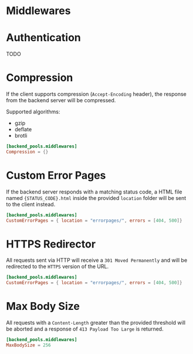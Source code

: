 # Middlewares

# Authentication

TODO

# Compression

If the client supports compression (`Accept-Encoding` header), the response from the backend server will be compressed.

Supported algorithms:

- gzip
- deflate
- brotli

```toml
[backend_pools.middlewares]
Compression = {}
```

# Custom Error Pages

If the backend server responds with a matching status code, a HTML file named `{STATUS_CODE}.html` inside the provided `location` folder will be sent to the client instead.

```toml
[backend_pools.middlewares]
CustomErrorPages = { location = "errorpages/", errors = [404, 500]}
```

# HTTPS Redirector

All requests sent via HTTP will receive a `301 Moved Permanently` and will be redirected to the `HTTPS` version of the URL.

```toml
[backend_pools.middlewares]
CustomErrorPages = { location = "errorpages/", errors = [404, 500]}
```

# Max Body Size

All requests with a `Content-Length` greater than the provided threshold will be aborted and a response of `413 Payload Too Large` is returned.

```toml
[backend_pools.middlewares]
MaxBodySize = 256
```
